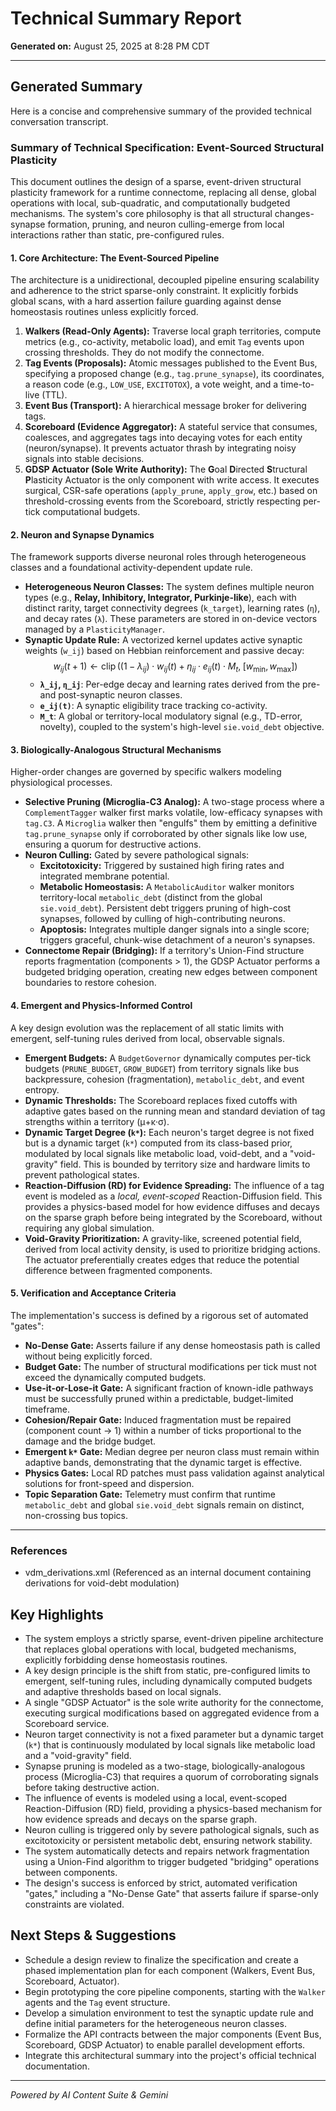 # Technical Summary Report

**Generated on:** August 25, 2025 at 8:28 PM CDT

---

## Generated Summary

Here is a concise and comprehensive summary of the provided technical conversation transcript.

### **Summary of Technical Specification: Event-Sourced Structural Plasticity**

This document outlines the design of a sparse, event-driven structural plasticity framework for a runtime connectome, replacing all dense, global operations with local, sub-quadratic, and computationally budgeted mechanisms. The system's core philosophy is that all structural changes-synapse formation, pruning, and neuron culling-emerge from local interactions rather than static, pre-configured rules.

#### **1. Core Architecture: The Event-Sourced Pipeline**

The architecture is a unidirectional, decoupled pipeline ensuring scalability and adherence to the strict sparse-only constraint. It explicitly forbids global scans, with a hard assertion failure guarding against dense homeostasis routines unless explicitly forced.

1.  **Walkers (Read-Only Agents):** Traverse local graph territories, compute metrics (e.g., co-activity, metabolic load), and emit `Tag` events upon crossing thresholds. They do not modify the connectome.
2.  **Tag Events (Proposals):** Atomic messages published to the Event Bus, specifying a proposed change (e.g., `tag.prune_synapse`), its coordinates, a reason code (e.g., `LOW_USE`, `EXCITOTOX`), a vote weight, and a time-to-live (TTL).
3.  **Event Bus (Transport):** A hierarchical message broker for delivering tags.
4.  **Scoreboard (Evidence Aggregator):** A stateful service that consumes, coalesces, and aggregates tags into decaying votes for each entity (neuron/synapse). It prevents actuator thrash by integrating noisy signals into stable decisions.
5.  **GDSP Actuator (Sole Write Authority):** The **G**oal **D**irected **S**tructural **P**lasticity Actuator is the only component with write access. It executes surgical, CSR-safe operations (`apply_prune`, `apply_grow`, etc.) based on threshold-crossing events from the Scoreboard, strictly respecting per-tick computational budgets.

#### **2. Neuron and Synapse Dynamics**

The framework supports diverse neuronal roles through heterogeneous classes and a foundational activity-dependent update rule.

*   **Heterogeneous Neuron Classes:** The system defines multiple neuron types (e.g., **Relay, Inhibitory, Integrator, Purkinje-like**), each with distinct rarity, target connectivity degrees (`k_target`), learning rates (`η`), and decay rates (`λ`). These parameters are stored in on-device vectors managed by a `PlasticityManager`.
*   **Synaptic Update Rule:** A vectorized kernel updates active synaptic weights (`w_ij`) based on Hebbian reinforcement and passive decay:
    $$
    w_{ij}(t+1) \leftarrow \operatorname{clip}\Big((1-\lambda_{ij}) \cdot w_{ij}(t) + \eta_{ij} \cdot e_{ij}(t) \cdot M_t, \; [w_{\min}, w_{\max}]\Big)
    $$
    *   **`λ_ij`, `η_ij`**: Per-edge decay and learning rates derived from the pre- and post-synaptic neuron classes.
    *   **`e_ij(t)`**: A synaptic eligibility trace tracking co-activity.
    *   **`M_t`**: A global or territory-local modulatory signal (e.g., TD-error, novelty), coupled to the system's high-level `sie.void_debt` objective.

#### **3. Biologically-Analogous Structural Mechanisms**

Higher-order changes are governed by specific walkers modeling physiological processes.

*   **Selective Pruning (Microglia-C3 Analog):** A two-stage process where a `ComplementTagger` walker first marks volatile, low-efficacy synapses with `tag.C3`. A `Microglia` walker then "engulfs" them by emitting a definitive `tag.prune_synapse` only if corroborated by other signals like low use, ensuring a quorum for destructive actions.
*   **Neuron Culling:** Gated by severe pathological signals:
    *   **Excitotoxicity:** Triggered by sustained high firing rates and integrated membrane potential.
    *   **Metabolic Homeostasis:** A `MetabolicAuditor` walker monitors territory-local `metabolic_debt` (distinct from the global `sie.void_debt`). Persistent debt triggers pruning of high-cost synapses, followed by culling of high-contributing neurons.
    *   **Apoptosis:** Integrates multiple danger signals into a single score; triggers graceful, chunk-wise detachment of a neuron's synapses.
*   **Connectome Repair (Bridging):** If a territory's Union-Find structure reports fragmentation (components > 1), the GDSP Actuator performs a budgeted bridging operation, creating new edges between component boundaries to restore cohesion.

#### **4. Emergent and Physics-Informed Control**

A key design evolution was the replacement of all static limits with emergent, self-tuning rules derived from local, observable signals.

*   **Emergent Budgets:** A `BudgetGovernor` dynamically computes per-tick budgets (`PRUNE_BUDGET`, `GROW_BUDGET`) from territory signals like bus backpressure, cohesion (fragmentation), `metabolic_debt`, and event entropy.
*   **Dynamic Thresholds:** The Scoreboard replaces fixed cutoffs with adaptive gates based on the running mean and standard deviation of tag strengths within a territory (μ+κ·σ).
*   **Dynamic Target Degree (`k*`):** Each neuron's target degree is not fixed but is a dynamic target (`k*`) computed from its class-based prior, modulated by local signals like metabolic load, void-debt, and a "void-gravity" field. This is bounded by territory size and hardware limits to prevent pathological states.
*   **Reaction-Diffusion (RD) for Evidence Spreading:** The influence of a tag event is modeled as a *local, event-scoped* Reaction-Diffusion field. This provides a physics-based model for how evidence diffuses and decays on the sparse graph before being integrated by the Scoreboard, without requiring any global simulation.
*   **Void-Gravity Prioritization:** A gravity-like, screened potential field, derived from local activity density, is used to prioritize bridging actions. The actuator preferentially creates edges that reduce the potential difference between fragmented components.

#### **5. Verification and Acceptance Criteria**

The implementation's success is defined by a rigorous set of automated "gates":

*   **No-Dense Gate:** Asserts failure if any dense homeostasis path is called without being explicitly forced.
*   **Budget Gate:** The number of structural modifications per tick must not exceed the dynamically computed budgets.
*   **Use-it-or-Lose-it Gate:** A significant fraction of known-idle pathways must be successfully pruned within a predictable, budget-limited timeframe.
*   **Cohesion/Repair Gate:** Induced fragmentation must be repaired (component count → 1) within a number of ticks proportional to the damage and the bridge budget.
*   **Emergent `k*` Gate:** Median degree per neuron class must remain within adaptive bands, demonstrating that the dynamic target is effective.
*   **Physics Gates:** Local RD patches must pass validation against analytical solutions for front-speed and dispersion.
*   **Topic Separation Gate:** Telemetry must confirm that runtime `metabolic_debt` and global `sie.void_debt` signals remain on distinct, non-crossing bus topics.

---
### **References**

*   vdm_derivations.xml (Referenced as an internal document containing derivations for void-debt modulation)

## Key Highlights

* The system employs a strictly sparse, event-driven pipeline architecture that replaces global operations with local, budgeted mechanisms, explicitly forbidding dense homeostasis routines.
* A key design principle is the shift from static, pre-configured limits to emergent, self-tuning rules, including dynamically computed budgets and adaptive thresholds based on local signals.
* A single "GDSP Actuator" is the sole write authority for the connectome, executing surgical modifications based on aggregated evidence from a Scoreboard service.
* Neuron target connectivity is not a fixed parameter but a dynamic target (`k*`) that is continuously modulated by local signals like metabolic load and a "void-gravity" field.
* Synapse pruning is modeled as a two-stage, biologically-analogous process (Microglia-C3) that requires a quorum of corroborating signals before taking destructive action.
* The influence of events is modeled using a local, event-scoped Reaction-Diffusion (RD) field, providing a physics-based mechanism for how evidence spreads and decays on the sparse graph.
* Neuron culling is triggered only by severe pathological signals, such as excitotoxicity or persistent metabolic debt, ensuring network stability.
* The system automatically detects and repairs network fragmentation using a Union-Find algorithm to trigger budgeted "bridging" operations between components.
* The design's success is enforced by strict, automated verification "gates," including a "No-Dense Gate" that asserts failure if sparse-only constraints are violated.

## Next Steps & Suggestions

* Schedule a design review to finalize the specification and create a phased implementation plan for each component (Walkers, Event Bus, Scoreboard, Actuator).
* Begin prototyping the core pipeline components, starting with the `Walker` agents and the `Tag` event structure.
* Develop a simulation environment to test the synaptic update rule and define initial parameters for the heterogeneous neuron classes.
* Formalize the API contracts between the major components (Event Bus, Scoreboard, GDSP Actuator) to enable parallel development efforts.
* Integrate this architectural summary into the project's official technical documentation.

---

*Powered by AI Content Suite & Gemini*
